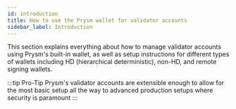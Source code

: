 ```yaml
---
id: introduction
title: How to use the Prysm wallet for validator accounts
sidebar_label: Introduction
---
```


This section explains everything about how to manage validator accounts using Prysm's built-in wallet, as well as setup instructions for different types of wallets including HD (hierarchical deterministic), non-HD, and remote signing wallets.

:::tip Pro-Tip
Prysm's validator accounts are extensible enough to allow for the most basic setup all the way to advanced production setups where security is paramount
:::
